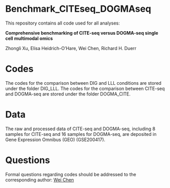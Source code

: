 # Benchmark_CITEseq_DOGMAseq

This repository contains all code used for all analyses:

**Comprehensive benchmarking of CITE-seq versus DOGMA-seq single cell multimodal omics**

Zhongli Xu, Elisa Heidrich-O’Hare, Wei Chen, Richard H. Duerr

# Codes

The codes for the comparison between DIG and LLL conditions are stored under the folder DIG_LLL. The codes for the comparison between CITE-seq and DOGMA-seq are stored under the folder DOGMA_CITE.

# Data

The raw and processed data of CITE-seq and DOGMA-seq, including 8 samples for CITE-seq and 16 samples for DOGMA-seq, are deposited in Gene Expression Omnibus (GEO) (GSE200417).

# Questions

Formal questions regarding codes should be addressed to the corresponding author: [Wei Chen](wec47@pitt.edu)
